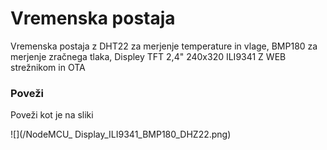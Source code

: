 # Vremenska postaja #

Vremenska postaja z DHT22 za merjenje temperature in vlage, BMP180 za merjenje zračnega tlaka, Displey TFT 2,4" 240x320 ILI9341 Z WEB strežnikom in OTA

### Poveži ###
Poveži kot je na sliki

![](/NodeMCU_ Display_ILI9341_BMP180_DHZ22.png)

